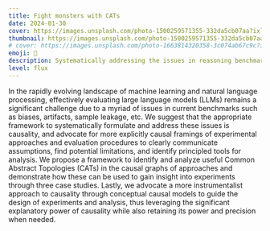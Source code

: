 ```yaml
---
title: Fight monsters with CATs
date: 2024-01-30
cover: https://images.unsplash.com/photo-1500259571355-332da5cb07aa?ixlib=rb-4.0.3&ixid=M3wxMjA3fDB8MHxwaG90by1wYWdlfHx8fGVufDB8fHx8fA%3D%3D&auto=format&fit=crop&w=1440&q=80
thumbnail: https://images.unsplash.com/photo-1500259571355-332da5cb07aa?ixlib=rb-4.0.3&ixid=M3wxMjA3fDB8MHxwaG90by1wYWdlfHx8fGVufDB8fHx8fA%3D%3D&auto=format&fit=crop&w=480&q=80
# cover: https://images.unsplash.com/photo-1663814320358-3c074ab67c9c?ixlib=rb-4.0.3&ixid=M3wxMjA3fDB8MHxwaG90by1wYWdlfHx8fGVufDB8fHx8fA%3D%3D&auto=format&fit=crop&w=1440&q=80
emoji: 🐉
description: Systematically addressing the issues in reasoning benchmarks for language models
level: flux
---
```



In the rapidly evolving landscape of machine learning and natural language processing, effectively evaluating large language models (LLMs) remains a significant challenge due to a myriad of issues in current benchmarks such as biases, artifacts, sample leakage, etc. We suggest that the appropriate framework to systematically formulate and address these issues is causality, and advocate for more explicitly causal framings of experimental approaches and evaluation procedures to clearly communicate assumptions, find potential limitations, and identify principled tools for analysis. We propose a framework to identify and analyze useful Common Abstract Topologies (CATs) in the causal graphs of approaches and demonstrate how these can be used to gain insight into experiments through three case studies. Lastly, we advocate a more instrumentalist approach to causality through conceptual causal models to guide the design of experiments and analysis, thus leveraging the significant explanatory power of causality while also retaining its power and precision when needed.
